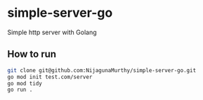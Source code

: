 # simple-server-go
Simple http server with Golang

## How to run 

```sh
git clone git@github.com:NijagunaMurthy/simple-server-go.git
go mod init test.com/server
go mod tidy
go run .
```

